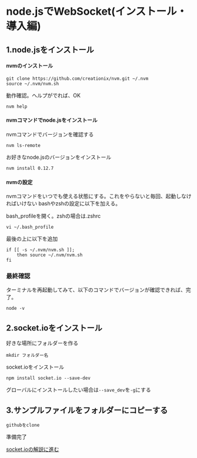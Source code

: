 # node.jsでWebSocket(インストール・導入編)

## 1.node.jsをインストール


#### nvmのインストール

```
git clone https://github.com/creationix/nvm.git ~/.nvm
source ~/.nvm/nvm.sh
```

動作確認。ヘルプがでれば、OK

```nvm help```

#### nvmコマンドでnode.jsをインストール

nvmコマンドでバージョンを確認する

```nvm ls-remote```

お好きなnode.jsのバージョンをインストール

```nvm install 0.12.7```

#### nvmの設定
nvmコマンドをいつでも使える状態にする。これをやらないと毎回、起動しなければいけない
bashやzshの設定に以下を加える。

bash_profileを開く。zshの場合は.zshrc

```vi ~/.bash_profile```

最後の上に以下を追加

```
if [[ -s ~/.nvm/nvm.sh ]];
	then source ~/.nvm/nvm.sh
fi
```

### 最終確認
ターミナルを再起動してみて、以下のコマンドでバージョンが確認できれば、完了。

``` node -v ```

## 2.socket.ioをインストール

好きな場所にフォルダーを作る

```
mkdir フォルダー名
```

socket.ioをインストール

```
npm install socket.io --save-dev
```

グローバルにインストールしたい場合は```--save_dev```を```-g```にする


## 3.サンプルファイルをフォルダーにコピーする

```
githubをclone
```

準備完了

[socket.ioの解説に進む](./comment.md)
